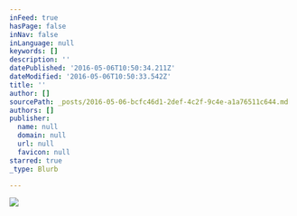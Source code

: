```yaml
---
inFeed: true
hasPage: false
inNav: false
inLanguage: null
keywords: []
description: ''
datePublished: '2016-05-06T10:50:34.211Z'
dateModified: '2016-05-06T10:50:33.542Z'
title: ''
author: []
sourcePath: _posts/2016-05-06-bcfc46d1-2def-4c2f-9c4e-a1a76511c644.md
authors: []
publisher:
  name: null
  domain: null
  url: null
  favicon: null
starred: true
_type: Blurb

---
```

![](https://the-grid-user-content.s3-us-west-2.amazonaws.com/dc4c68bb-9c6f-4c6d-a8d0-84205d96bbcb.jpg)